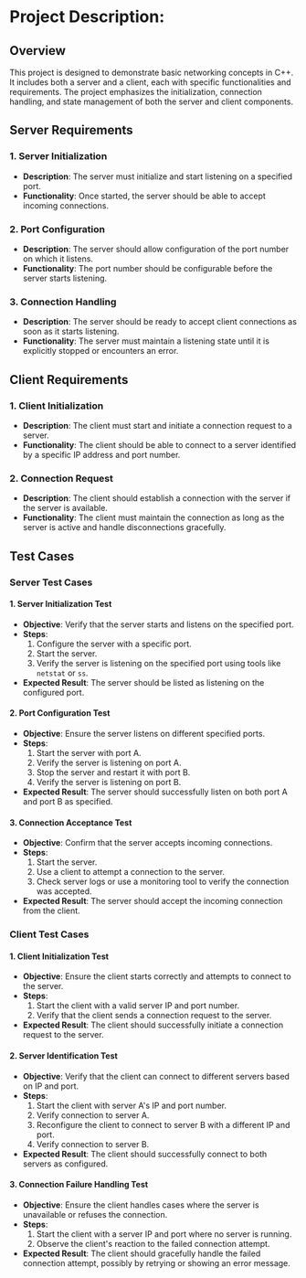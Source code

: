 # Project Description:


## Overview
This project is designed to demonstrate basic networking concepts in C++. It includes both a server and a client, each with specific functionalities and requirements. The project emphasizes the initialization, connection handling, and state management of both the server and client components.

## Server Requirements

### 1. Server Initialization
- **Description**: The server must initialize and start listening on a specified port.
- **Functionality**: Once started, the server should be able to accept incoming connections.

### 2. Port Configuration
- **Description**: The server should allow configuration of the port number on which it listens.
- **Functionality**: The port number should be configurable before the server starts listening.

### 3. Connection Handling
- **Description**: The server should be ready to accept client connections as soon as it starts listening.
- **Functionality**: The server must maintain a listening state until it is explicitly stopped or encounters an error.

## Client Requirements

### 1. Client Initialization
- **Description**: The client must start and initiate a connection request to a server.
- **Functionality**: The client should be able to connect to a server identified by a specific IP address and port number.

### 2. Connection Request
- **Description**: The client should establish a connection with the server if the server is available.
- **Functionality**: The client must maintain the connection as long as the server is active and handle disconnections gracefully.

## Test Cases

### Server Test Cases

#### 1. Server Initialization Test
- **Objective**: Verify that the server starts and listens on the specified port.
- **Steps**:
  1. Configure the server with a specific port.
  2. Start the server.
  3. Verify the server is listening on the specified port using tools like `netstat` or `ss`.
- **Expected Result**: The server should be listed as listening on the configured port.

#### 2. Port Configuration Test
- **Objective**: Ensure the server listens on different specified ports.
- **Steps**:
  1. Start the server with port A.
  2. Verify the server is listening on port A.
  3. Stop the server and restart it with port B.
  4. Verify the server is listening on port B.
- **Expected Result**: The server should successfully listen on both port A and port B as specified.

#### 3. Connection Acceptance Test
- **Objective**: Confirm that the server accepts incoming connections.
- **Steps**:
  1. Start the server.
  2. Use a client to attempt a connection to the server.
  3. Check server logs or use a monitoring tool to verify the connection was accepted.
- **Expected Result**: The server should accept the incoming connection from the client.

### Client Test Cases

#### 1. Client Initialization Test
- **Objective**: Ensure the client starts correctly and attempts to connect to the server.
- **Steps**:
  1. Start the client with a valid server IP and port number.
  2. Verify that the client sends a connection request to the server.
- **Expected Result**: The client should successfully initiate a connection request to the server.

#### 2. Server Identification Test
- **Objective**: Verify that the client can connect to different servers based on IP and port.
- **Steps**:
  1. Start the client with server A's IP and port number.
  2. Verify connection to server A.
  3. Reconfigure the client to connect to server B with a different IP and port.
  4. Verify connection to server B.
- **Expected Result**: The client should successfully connect to both servers as configured.

#### 3. Connection Failure Handling Test
- **Objective**: Ensure the client handles cases where the server is unavailable or refuses the connection.
- **Steps**:
  1. Start the client with a server IP and port where no server is running.
  2. Observe the client's reaction to the failed connection attempt.
- **Expected Result**: The client should gracefully handle the failed connection attempt, possibly by retrying or showing an error message.
